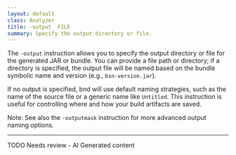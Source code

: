 ```yaml
---
layout: default
class: Analyzer
title: -output  FILE
summary: Specify the output directory or file.
---
```


The `-output` instruction allows you to specify the output directory or file for the generated JAR or bundle. You can provide a file path or directory; if a directory is specified, the output file will be named based on the bundle symbolic name and version (e.g., `bsn-version.jar`).

If no output is specified, bnd will use default naming strategies, such as the name of the source file or a generic name like `Untitled`. This instruction is useful for controlling where and how your build artifacts are saved.

Note: See also the `-outputmask` instruction for more advanced output naming options.

<hr />
TODO Needs review - AI Generated content